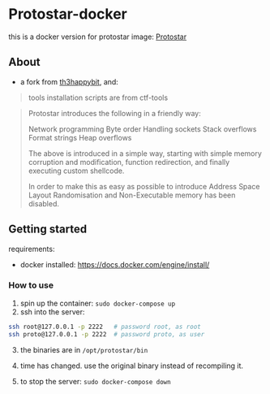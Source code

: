 # Protostar-docker

this is a docker version for protostar image:
[Protostar](http://exploit-exercises.lains.space/protostar/)

## About

+ a fork from [th3happybit](https://github.com/th3happybit/protostar-docker), and:

>tools installation scripts are from ctf-tools

>Protostar introduces the following in a friendly way:
>
> Network programming
> Byte order
> Handling sockets
> Stack overflows
> Format strings
> Heap overflows
>
>The above is introduced in a simple way, starting with simple memory corruption and modification, function redirection, and finally executing custom shellcode.
>
>In order to make this as easy as possible to introduce Address Space Layout Randomisation and Non-Executable memory has been disabled.

## Getting started

requirements:

+ docker installed: <https://docs.docker.com/engine/install/>

### How to use

1. spin up the container: `sudo docker-compose up`
2. ssh into the server:

```sh
ssh root@127.0.0.1 -p 2222   # password root, as root
ssh proto@127.0.0.1 -p 2222  # password proto, as user 
```

3. the binaries are in `/opt/protostar/bin`

4. time has changed. use the original binary instead of recompiling it.

5. to stop the server: `sudo docker-compose down`
